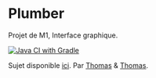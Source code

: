 # Plumber
Projet de M1, Interface graphique.

[![Java CI with Gradle](https://github.com/totocptbgn/plumber/actions/workflows/gradle.yml/badge.svg)](https://github.com/totocptbgn/plumber/actions/workflows/gradle.yml)

Sujet disponible [ici](docs/plumber.pdf). Par [Thomas](https://github.com/totocptbgn) & [Thomas](https://github.com/Bri2zy).
